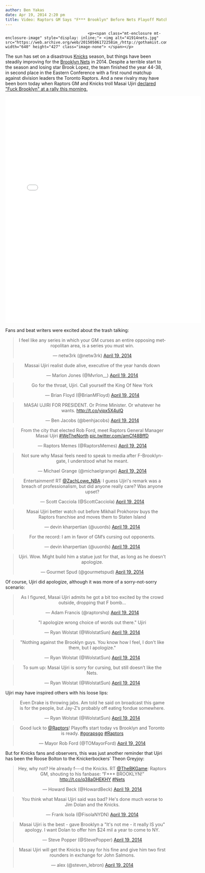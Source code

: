 ```yaml
---
author: Ben Yakas
date: Apr 19, 2014 2:20 pm
title: Video: Raptors GM Says "F*** Brooklyn" Before Nets Playoff Matchup
---
```


	
										<p><span class="mt-enclosure mt-enclosure-image" style="display: inline;"> <img alt="41914nets.jpg" src="https://web.archive.org/web/20150506172258im_/http://gothamist.com/attachments/byakas/41914nets.jpg" width="640" height="427" class="image-none"> </span></p>

<p>The sun has set on a disastrous <a href="https://web.archive.org/web/20150506172258/http://gothamist.com/tags/knicks">Knicks</a> season, but things have been steadily improving for the <a href="https://web.archive.org/web/20150506172258/http://gothamist.com/tags/nets">Brooklyn Nets</a> in 2014. Despite a terrible start to the season and losing star Brook Lopez, the team finished the year 44-38, in second place in the Eastern Conference with a first round matchup against division leaders the Toronto Raptors. And a new rivalry may have been born today when Raptors GM and Knicks troll Masai Ujiri <a href="https://web.archive.org/web/20150506172258/http://www.sbnation.com/lookit/2014/4/19/5631252/masai-ujiri-shouts-f-brooklyn-before-raptors-nets">declared &quot;Fuck Brooklyn&quot; at a rally this morning.</a></p>

<center><iframe src="//web.archive.org/web/20150506172258if_/http://instagram.com/p/m-l6tRSstd/embed/" width="612" height="710" frameborder="0" scrolling="no" allowtransparency="true"></iframe></center>

<p>Fans and beat writers were excited about the trash talking:</p>

<center><blockquote class="twitter-tweet" lang="en"><p>I feel like any series in which your GM curses an entire opposing metropolitan area, is a series you must win.</p>&#x2014; netw3rk (@netw3rk) <a href="https://web.archive.org/web/20150506172258/https://twitter.com/netw3rk/statuses/457570216634253312">April 19, 2014</a></blockquote>
<script async src="//web.archive.org/web/20150506172258js_/http://platform.twitter.com/widgets.js" charset="utf-8"></script></center>

<center><blockquote class="twitter-tweet" lang="en"><p>Massai Ujiri realist dude alive, executive of the year hands down</p>&#x2014; Marlon Jones (@Mvrlon__) <a href="https://web.archive.org/web/20150506172258/https://twitter.com/Mvrlon__/statuses/457554698954756096">April 19, 2014</a></blockquote>
<script async src="//web.archive.org/web/20150506172258js_/http://platform.twitter.com/widgets.js" charset="utf-8"></script></center>

<center><blockquote class="twitter-tweet" lang="en"><p>Go for the throat, Ujiri. Call yourself the King Of New York</p>&#x2014; Brian Floyd (@BrianMFloyd) <a href="https://web.archive.org/web/20150506172258/https://twitter.com/BrianMFloyd/statuses/457579529398398976">April 19, 2014</a></blockquote>
<script async src="//web.archive.org/web/20150506172258js_/http://platform.twitter.com/widgets.js" charset="utf-8"></script></center>

<center><blockquote class="twitter-tweet" lang="en"><p>MASAI UJIRI FOR PRESIDENT. Or Prime Minister. Or whatever he wants. <a href="https://web.archive.org/web/20150506172258/http://t.co/yipx5X4ulQ">http://t.co/yipx5X4ulQ</a></p>&#x2014; Ben Jacobs (@benhjacobs) <a href="https://web.archive.org/web/20150506172258/https://twitter.com/benhjacobs/statuses/457569753725685760">April 19, 2014</a></blockquote>
<script async src="//web.archive.org/web/20150506172258js_/http://platform.twitter.com/widgets.js" charset="utf-8"></script></center>

<center><blockquote class="twitter-tweet" lang="en"><p>From the city that elected Rob Ford, meet Raptors General Manager Masai Ujiri <a href="https://web.archive.org/web/20150506172258/https://twitter.com/search?q=%23WeTheNorth&amp;src=hash">#WeTheNorth</a> <a href="https://web.archive.org/web/20150506172258/http://t.co/amCf48BffD">pic.twitter.com/amCf48BffD</a></p>&#x2014; Raptors Memes (@RaptorsMemes) <a href="https://web.archive.org/web/20150506172258/https://twitter.com/RaptorsMemes/statuses/457571947283763200">April 19, 2014</a></blockquote>
<script async src="//web.archive.org/web/20150506172258js_/http://platform.twitter.com/widgets.js" charset="utf-8"></script></center>

<center><blockquote class="twitter-tweet" lang="en"><p>Not sure why Masai feels need to speak to media after F-Brooklyn-gate, I understood what he meant.</p>&#x2014; Michael Grange (@michaelgrange) <a href="https://web.archive.org/web/20150506172258/https://twitter.com/michaelgrange/statuses/457573015359062016">April 19, 2014</a></blockquote>
<script async src="//web.archive.org/web/20150506172258js_/http://platform.twitter.com/widgets.js" charset="utf-8"></script></center>

<center><blockquote class="twitter-tweet" lang="en"><p>Entertainment! RT <a href="https://web.archive.org/web/20150506172258/https://twitter.com/ZachLowe_NBA">@ZachLowe_NBA</a>: I guess Ujiri&apos;s remark was a breach of professionalism, but did anyone really care? Was anyone upset?</p>&#x2014; Scott Cacciola (@ScottCacciola) <a href="https://web.archive.org/web/20150506172258/https://twitter.com/ScottCacciola/statuses/457579956533743616">April 19, 2014</a></blockquote>
<script async src="//web.archive.org/web/20150506172258js_/http://platform.twitter.com/widgets.js" charset="utf-8"></script></center>

<center><blockquote class="twitter-tweet" lang="en"><p>Masai Ujiri better watch out before Mikhail Prokhorov buys the Raptors franchise and moves them to Staten Island</p>&#x2014; devin kharpertian (@uuords) <a href="https://web.archive.org/web/20150506172258/https://twitter.com/uuords/statuses/457569999310577664">April 19, 2014</a></blockquote>
<script async src="//web.archive.org/web/20150506172258js_/http://platform.twitter.com/widgets.js" charset="utf-8"></script></center>

<center><blockquote class="twitter-tweet" lang="en"><p>For the record: I am in favor of GM&#x2019;s cursing out opponents.</p>&#x2014; devin kharpertian (@uuords) <a href="https://web.archive.org/web/20150506172258/https://twitter.com/uuords/statuses/457579588328357890">April 19, 2014</a></blockquote>
<script async src="//web.archive.org/web/20150506172258js_/http://platform.twitter.com/widgets.js" charset="utf-8"></script></center>

<center><blockquote class="twitter-tweet" lang="en"><p>Ujiri. Wow. Might build him a statue just for that, as long as he doesn&apos;t apologize.</p>&#x2014; Gourmet Spud (@gourmetspud) <a href="https://web.archive.org/web/20150506172258/https://twitter.com/gourmetspud/statuses/457570486428647424">April 19, 2014</a></blockquote>
<script async src="//web.archive.org/web/20150506172258js_/http://platform.twitter.com/widgets.js" charset="utf-8"></script></center>

<p>Of course, Ujiri did apologize, although it was more of a sorry-not-sorry scenario:</p>

<center><blockquote class="twitter-tweet" lang="en"><p>As I figured, Masai Ujiri admits he got a bit too excited by the crowd outside, dropping that F bomb...</p>&#x2014; Adam Francis (@raptorshq) <a href="https://web.archive.org/web/20150506172258/https://twitter.com/raptorshq/statuses/457570171515723776">April 19, 2014</a></blockquote>
<script async src="//web.archive.org/web/20150506172258js_/http://platform.twitter.com/widgets.js" charset="utf-8"></script></center>

<center><blockquote class="twitter-tweet" lang="en"><p>&quot;I apologize wrong choice of words out there.&quot; Ujiri</p>&#x2014; Ryan Wolstat (@WolstatSun) <a href="https://web.archive.org/web/20150506172258/https://twitter.com/WolstatSun/statuses/457578485075042304">April 19, 2014</a></blockquote>
<script async src="//web.archive.org/web/20150506172258js_/http://platform.twitter.com/widgets.js" charset="utf-8"></script></center>

<center><blockquote class="twitter-tweet" lang="en"><p>&quot;Nothing against the Brooklyn guys. You know how I feel, I don&apos;t like them, but I apologize.&quot;</p>&#x2014; Ryan Wolstat (@WolstatSun) <a href="https://web.archive.org/web/20150506172258/https://twitter.com/WolstatSun/statuses/457578739744788480">April 19, 2014</a></blockquote>
<script async src="//web.archive.org/web/20150506172258js_/http://platform.twitter.com/widgets.js" charset="utf-8"></script></center>

<center><blockquote class="twitter-tweet" lang="en"><p>To sum up: Masai Ujiri is sorry for cursing, but still doesn&#x2019;t like the Nets.</p>&#x2014; Ryan Wolstat (@WolstatSun) <a href="https://web.archive.org/web/20150506172258/https://twitter.com/WolstatSun/statuses/457580812180148225">April 19, 2014</a></blockquote>
<script async src="//web.archive.org/web/20150506172258js_/http://platform.twitter.com/widgets.js" charset="utf-8"></script></center>

<p>Ujiri may have inspired others with his loose lips:</p>

<center><blockquote class="twitter-tweet" lang="en"><p>Even Drake is throwing jabs. Am told he said on broadcast this game is for the people, but Jay-Z&#x2019;s probably off eating fondue somewhere.</p>&#x2014; Ryan Wolstat (@WolstatSun) <a href="https://web.archive.org/web/20150506172258/https://twitter.com/WolstatSun/statuses/457585013593481217">April 19, 2014</a></blockquote>
<script async src="//web.archive.org/web/20150506172258js_/http://platform.twitter.com/widgets.js" charset="utf-8"></script></center>

<center><blockquote class="twitter-tweet" lang="en"><p>Good luck to <a href="https://web.archive.org/web/20150506172258/https://twitter.com/Raptors">@Raptors</a>! Playoffs start today vs Brooklyn and Toronto is ready. <a href="https://web.archive.org/web/20150506172258/https://twitter.com/search?q=%23gorapsgo&amp;src=hash">#gorapsgo</a> <a href="https://web.archive.org/web/20150506172258/https://twitter.com/search?q=%23Raptors&amp;src=hash">#Raptors</a></p>&#x2014; Mayor Rob Ford (@TOMayorFord) <a href="https://web.archive.org/web/20150506172258/https://twitter.com/TOMayorFord/statuses/457557204543864832">April 19, 2014</a></blockquote>
<script async src="//web.archive.org/web/20150506172258js_/http://platform.twitter.com/widgets.js" charset="utf-8"></script></center>

<p>But for Knicks fans and observers, this was just another reminder that Ujiri has been the Roose Bolton to the Knickerbockers&apos; Theon Greyjoy:</p>

<center><blockquote class="twitter-tweet" lang="en"><p>Hey, why not? He already f---d the Knicks. RT <a href="https://web.archive.org/web/20150506172258/https://twitter.com/TheBKGame">@TheBKGame</a>: Raptors GM, shouting to his fanbase: &#x201C;F*** BROOKLYN!&#x201D; <a href="https://web.archive.org/web/20150506172258/http://t.co/q38a0HEKHY">http://t.co/q38a0HEKHY</a> <a href="https://web.archive.org/web/20150506172258/https://twitter.com/search?q=%23Nets&amp;src=hash">#Nets</a></p>&#x2014; Howard Beck (@HowardBeck) <a href="https://web.archive.org/web/20150506172258/https://twitter.com/HowardBeck/statuses/457570485124235265">April 19, 2014</a></blockquote>
<script async src="//web.archive.org/web/20150506172258js_/http://platform.twitter.com/widgets.js" charset="utf-8"></script></center>

<center><blockquote class="twitter-tweet" lang="en"><p>You think what Masai Ujiri said was bad? He&apos;s done much worse to Jim Dolan and the Knicks.</p>&#x2014; Frank Isola (@FisolaNYDN) <a href="https://web.archive.org/web/20150506172258/https://twitter.com/FisolaNYDN/statuses/457578163728416769">April 19, 2014</a></blockquote>
<script async src="//web.archive.org/web/20150506172258js_/http://platform.twitter.com/widgets.js" charset="utf-8"></script></center>

<center><blockquote class="twitter-tweet" lang="en"><p>Masai Ujiri is the best - gave Brooklyn a &quot;It&apos;s not me - it really IS you&quot; apology. I want Dolan to offer him $24 mil a year to come to NY.</p>&#x2014; Steve Popper (@StevePopper) <a href="https://web.archive.org/web/20150506172258/https://twitter.com/StevePopper/statuses/457579410573783040">April 19, 2014</a></blockquote>
<script async src="//web.archive.org/web/20150506172258js_/http://platform.twitter.com/widgets.js" charset="utf-8"></script></center>

<center><blockquote class="twitter-tweet" lang="en"><p>Masai Ujiri will get the Knicks to pay for his fine and give him two first rounders in exchange for John Salmons.</p>&#x2014; alex (@steven_lebron) <a href="https://web.archive.org/web/20150506172258/https://twitter.com/steven_lebron/statuses/457580256569073664">April 19, 2014</a></blockquote>
<script async src="//web.archive.org/web/20150506172258js_/http://platform.twitter.com/widgets.js" charset="utf-8"></script></center>					
										
									
				